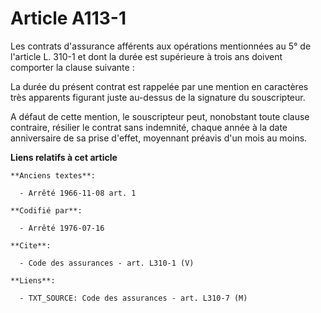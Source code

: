 # Article A113-1

Les contrats d'assurance afférents aux opérations mentionnées au 5° de l'article L. 310-1 et dont la durée est supérieure à
trois ans doivent comporter la clause suivante : 

La durée du présent contrat est rappelée par une mention en caractères très apparents figurant juste au-dessus de la
signature du souscripteur. 

A défaut de cette mention, le souscripteur peut, nonobstant toute clause contraire, résilier le contrat sans indemnité,
chaque année à la date anniversaire de sa prise d'effet, moyennant préavis d'un mois au moins.

**Liens relatifs à cet article**

	**Anciens textes**:

	  - Arrêté 1966-11-08 art. 1

	**Codifié par**:

	  - Arrêté 1976-07-16

	**Cite**:

	  - Code des assurances - art. L310-1 (V)

	**Liens**:

	  - TXT_SOURCE: Code des assurances - art. L310-7 (M)
